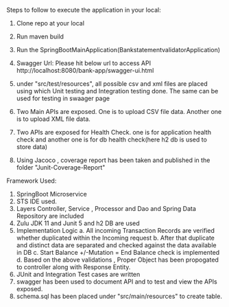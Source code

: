 Steps to follow to execute the application in your local:
1. Clone repo at your local
2. Run maven build
3. Run the SpringBootMainApplication(BankstatementvalidatorApplication)

4. Swagger Url: Please hit below url to access API
	http://localhost:8080/bank-app/swagger-ui.html

5. under "src/test/resources", all possible csv and xml files are placed using which Unit testing and Integration testing done. The same can be used for testing in swaager page

6. Two Main APIs are exposed. One is to upload CSV file data. Another one is to upload XML file data.

7. Two APIs are exposed for Health Check. one is for application health check and another one is for db health check(here h2 db is used to store data)

8. Using Jacoco , coverage report has been taken and published in the folder "Junit-Coverage-Report"

Framework Used:
1. SpringBoot Microservice
2. STS IDE used.
3. Layers Controller, Service , Processor and Dao and Spring Data Repository are included
4. Zulu JDK 11 and Junit 5 and h2 DB are used
5. Implementation Logic
   a. All incoming Transaction Records are verified whether duplicated within the Incoming request
   b. After that duplicate and distinct data are separated and checked against the data available in DB 
   c. Start Balance +/-Mutation = End Balance check is implemented
   d. Based on the above validations , Proper Object has been propogated to controller along with Response Entity.
6. JUnit and Integration Test cases are written
7. swagger has been used to document API and to test and view the APIs exposed.
8. schema.sql has been placed under "src/main/resources" to create table. 
